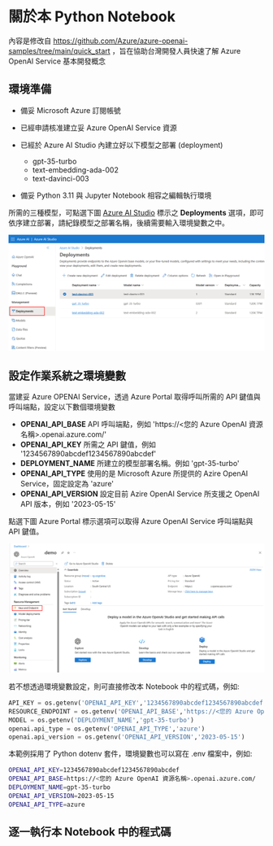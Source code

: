 # 關於本 Python Notebook 

內容是修改自 https://github.com/Azure/azure-openai-samples/tree/main/quick_start ，旨在協助台灣開發人員快速了解 Azure OpenAI Service 基本開發概念

## 環境準備

- 備妥 Microsoft Azure 訂閱帳號
- 已經申請核准建立妥 Azure OpenAI Service 資源
- 已經於 Azure AI Studio 內建立好以下模型之部署 (deployment)
    + gpt-35-turbo
    + text-embedding-ada-002
    + text-davinci-003

- 備妥 Python 3.11 與 Jupyter Notebook 相容之編輯執行環境

所需的三種模型，可點選下圖 [Azure AI Studio](https://oai.azure.com/portal) 標示之 **Deployments** 選項，即可依序建立部署，請紀錄模型之部署名稱，後續需要輸入環境變數之中。

![Azure AI Studio 中的模型部署選項](./assets/azure-ai-studio.png)


## 設定作業系統之環境變數
當建妥 Azure OPENAI Service，透過 Azure Portal 取得呼叫所需的 API 鍵值與呼叫端點，設定以下數個環境變數
- **OPENAI_API_BASE**  API 呼叫端點，例如 'https://<您的 Azure OpenAI 資源名稱>.openai.azure.com/'
- **OPENAI_API_KEY** 所需之 API 鍵值，例如 '1234567890abcdef1234567890abcdef'
- **DEPLOYMENT_NAME**  所建立的模型部署名稱。例如 'gpt-35-turbo' 
- **OPENAI_API_TYPE** 使用的是 Microsoft Azure 所提供的 Azire OpenAI Service，固定設定為 'azure'
- **OPENAI_API_VERSION** 設定目前 Azire OpenAI Service 所支援之 OpenAI API 版本，例如 '2023-05-15'

點選下圖 Azure Portal 標示選項可以取得 Azure OpenAI Service 呼叫端點與 API 鍵值。

![Azure OpenAI Service 呼叫端點與 API 鍵值](./assets/azure-portal.png)

若不想透過環境變數設定，則可直接修改本 Notebook 中的程式碼，例如:

 ```python
API_KEY = os.getenv('OPENAI_API_KEY','1234567890abcdef1234567890abcdef')
RESOURCE_ENDPOINT = os.getenv('OPENAI_API_BASE','https://<您的 Azure OpenAI 資源名稱>.openai.azure.com/')
MODEL = os.getenv('DEPLOYMENT_NAME','gpt-35-turbo')
openai.api_type = os.getenv('OPENAI_API_TYPE','azure')
openai.api_version = os.getenv('OPENAI_API_VERSION','2023-05-15')
```

本範例採用了 Python dotenv 套件，環境變數也可以寫在 .env 檔案中，例如:

```bash
OPENAI_API_KEY=1234567890abcdef1234567890abcdef
OPENAI_API_BASE=https://<您的 Azure OpenAI 資源名稱>.openai.azure.com/
DEPLOYMENT_NAME=gpt-35-turbo
OPENAI_API_VERSION=2023-05-15
OPENAI_API_TYPE=azure
```
## 逐一執行本 Notebook 中的程式碼